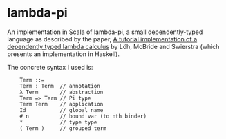# lambda-pi

An implementation in Scala of lambda-pi, a small dependently-typed
language as described by the paper,
[A tutorial implementation of a dependently typed lambda calculus](http://www.andres-loeh.de/LambdaPi/)
by Löh, McBride and Swierstra (which presents an implementation in Haskell).

The concrete syntax I used is:

	    Term ::=
		Term : Term  // annotation
		λ Term       // abstraction
		Term => Term // Pi type
		Term Term    // application
		Id           // global name
		# n          // bound var (to nth binder)
		*            // type type
		( Term )     // grouped term
	
